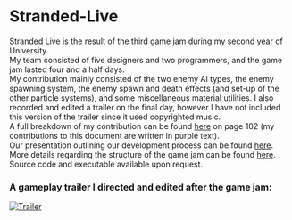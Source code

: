 # Stranded-Live

Stranded Live is the result of the third game jam during my second year of University.  
My team consisted of five designers and two programmers, and the game jam lasted four and a half days.  
My contribution mainly consisted of the two enemy AI types, the enemy spawning system, the enemy spawn and death effects (and set-up of the other particle systems), and some miscellaneous material utilities. I also recorded and edited a trailer on the final day, however I have not included this version of the trailer since it used copyrighted music.  
A full breakdown of my contribution can be found <a href="https://docs.google.com/document/d/17w_AtrGReeZEITPT9xfvg_LA7Ng1te9-heyKv4h3qfU/view#heading=h.jgh2m5w2t1uy" target="_blank">here</a> on page 102 (my contributions to this document are written in purple text).  
Our presentation outlining our development process can be found <a href="Stranded Live Presentation.pptx" target="_blank">here</a>.  
More details regarding the structure of the game jam can be found <a href="Teaching Structure.docx" target="_blank">here</a>.  
Source code and executable available upon request.

### A gameplay trailer I directed and edited after the game jam:
[![Trailer](https://img.youtube.com/vi/aVrqPTUwLcc/0.jpg)](https://www.youtube.com/watch?v=aVrqPTUwLcc "Trailer")
